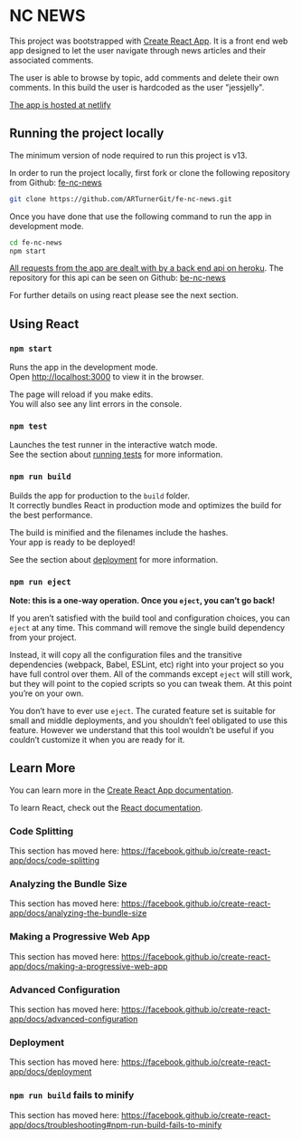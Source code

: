 # NC NEWS

This project was bootstrapped with [Create React App](https://github.com/facebook/create-react-app). It is a front end web app designed to let the user navigate through news articles and their associated comments.

The user is able to browse by topic, add comments and delete their own comments. In this build the user is hardcoded as the user "jessjelly".

[The app is hosted at netlify](https://art-fe-nc-news.netlify.app/)

## Running the project locally

The minimum version of node required to run this project is v13.

In order to run the project locally, first fork or clone the following repository from Github: [fe-nc-news](https://github.com/ARTurnerGit/fe-nc-news.git)

```bash
git clone https://github.com/ARTurnerGit/fe-nc-news.git
```

Once you have done that use the following command to run the app in development mode.

```bash
cd fe-nc-news
npm start
```

[All requests from the app are dealt with by a back end api on heroku](https://art-news-server.herokuapp.com/api). The repository for this api can be seen on Github: [be-nc-news](https://github.com/ARTurnerGit/be-nc-news.git)

For further details on using react please see the next section.

## Using React

### `npm start`

Runs the app in the development mode.<br />
Open [http://localhost:3000](http://localhost:3000) to view it in the browser.

The page will reload if you make edits.<br />
You will also see any lint errors in the console.

### `npm test`

Launches the test runner in the interactive watch mode.<br />
See the section about [running tests](https://facebook.github.io/create-react-app/docs/running-tests) for more information.

### `npm run build`

Builds the app for production to the `build` folder.<br />
It correctly bundles React in production mode and optimizes the build for the best performance.

The build is minified and the filenames include the hashes.<br />
Your app is ready to be deployed!

See the section about [deployment](https://facebook.github.io/create-react-app/docs/deployment) for more information.

### `npm run eject`

**Note: this is a one-way operation. Once you `eject`, you can’t go back!**

If you aren’t satisfied with the build tool and configuration choices, you can `eject` at any time. This command will remove the single build dependency from your project.

Instead, it will copy all the configuration files and the transitive dependencies (webpack, Babel, ESLint, etc) right into your project so you have full control over them. All of the commands except `eject` will still work, but they will point to the copied scripts so you can tweak them. At this point you’re on your own.

You don’t have to ever use `eject`. The curated feature set is suitable for small and middle deployments, and you shouldn’t feel obligated to use this feature. However we understand that this tool wouldn’t be useful if you couldn’t customize it when you are ready for it.

## Learn More

You can learn more in the [Create React App documentation](https://facebook.github.io/create-react-app/docs/getting-started).

To learn React, check out the [React documentation](https://reactjs.org/).

### Code Splitting

This section has moved here: https://facebook.github.io/create-react-app/docs/code-splitting

### Analyzing the Bundle Size

This section has moved here: https://facebook.github.io/create-react-app/docs/analyzing-the-bundle-size

### Making a Progressive Web App

This section has moved here: https://facebook.github.io/create-react-app/docs/making-a-progressive-web-app

### Advanced Configuration

This section has moved here: https://facebook.github.io/create-react-app/docs/advanced-configuration

### Deployment

This section has moved here: https://facebook.github.io/create-react-app/docs/deployment

### `npm run build` fails to minify

This section has moved here: https://facebook.github.io/create-react-app/docs/troubleshooting#npm-run-build-fails-to-minify
